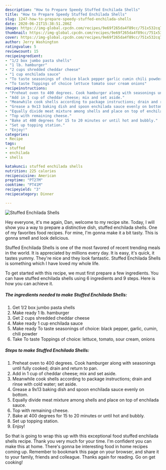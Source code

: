 ```yaml
---
description: "How to Prepare Speedy Stuffed Enchilada Shells"
title: "How to Prepare Speedy Stuffed Enchilada Shells"
slug: 1247-how-to-prepare-speedy-stuffed-enchilada-shells
date: 2020-06-21T15:38:51.286Z
image: https://img-global.cpcdn.com/recipes/9e69f265da4f89cc/751x532cq70/stuffed-enchilada-shells-recipe-main-photo.jpg
thumbnail: https://img-global.cpcdn.com/recipes/9e69f265da4f89cc/751x532cq70/stuffed-enchilada-shells-recipe-main-photo.jpg
cover: https://img-global.cpcdn.com/recipes/9e69f265da4f89cc/751x532cq70/stuffed-enchilada-shells-recipe-main-photo.jpg
author: Jerry Washington
ratingvalue: 5
reviewcount: 15
recipeingredient:
- "1/2 box jumbo pasta shells"
- "1 lb. hamburger"
- "2 cups shredded cheddar cheese"
- "1 cup enchilada sauce"
- "To taste seasonings of choice black pepper garlic cumin chili powder"
- "To taste Toppings of choice lettuce tomato sour cream onions"
recipeinstructions:
- "Preheat oven to 400 degrees. Cook hamburger along with seasonings until fully cooked; drain and return to pan."
- "Add in 1 cup of cheddar cheese; mix and set aside."
- "Meanwhile cook shells according to package instructions; drain and rinse with cold water; set aside."
- "Grease a 9x13 baking dish and spoon enchilada sauce evenly on bottom."
- "Equally divide meat mixture among shells and place on top of enchilada sauce."
- "Top with remaining cheese."
- "Bake at 400 degrees for 15 to 20 minutes or until hot and bubbly."
- "Set up topping station."
- "Enjoy!"
categories:
- Recipe
tags:
- stuffed
- enchilada
- shells

katakunci: stuffed enchilada shells 
nutrition: 225 calories
recipecuisine: American
preptime: "PT27M"
cooktime: "PT41M"
recipeyield: "3"
recipecategory: Dinner

---
```



![Stuffed Enchilada Shells](https://img-global.cpcdn.com/recipes/9e69f265da4f89cc/751x532cq70/stuffed-enchilada-shells-recipe-main-photo.jpg)

Hey everyone, it's me again, Dan, welcome to my recipe site. Today, I will show you a way to prepare a distinctive dish, stuffed enchilada shells. One of my favorites food recipes. For mine, I'm gonna make it a bit tasty. This is gonna smell and look delicious.



Stuffed Enchilada Shells is one of the most favored of recent trending meals in the world. It is appreciated by millions every day. It is easy, it's quick, it tastes yummy. They're nice and they look fantastic. Stuffed Enchilada Shells is something which I have loved my whole life.


To get started with this recipe, we must first prepare a few ingredients. You can have stuffed enchilada shells using 6 ingredients and 9 steps. Here is how you can achieve it.

<!--inarticleads1-->

##### The ingredients needed to make Stuffed Enchilada Shells:

1. Get 1/2 box jumbo pasta shells
1. Make ready 1 lb. hamburger
1. Get 2 cups shredded cheddar cheese
1. Make ready 1 cup enchilada sauce
1. Make ready To taste seasonings of choice: black pepper, garlic, cumin, chili powder
1. Take To taste Toppings of choice: lettuce, tomato, sour cream, onions




<!--inarticleads2-->

##### Steps to make Stuffed Enchilada Shells:

1. Preheat oven to 400 degrees. Cook hamburger along with seasonings until fully cooked; drain and return to pan.
1. Add in 1 cup of cheddar cheese; mix and set aside.
1. Meanwhile cook shells according to package instructions; drain and rinse with cold water; set aside.
1. Grease a 9x13 baking dish and spoon enchilada sauce evenly on bottom.
1. Equally divide meat mixture among shells and place on top of enchilada sauce.
1. Top with remaining cheese.
1. Bake at 400 degrees for 15 to 20 minutes or until hot and bubbly.
1. Set up topping station.
1. Enjoy!




So that is going to wrap this up with this exceptional food stuffed enchilada shells recipe. Thank you very much for your time. I'm confident you can make this at home. There's gonna be interesting food in home recipes coming up. Remember to bookmark this page on your browser, and share it to your family, friends and colleague. Thanks again for reading. Go on get cooking!
